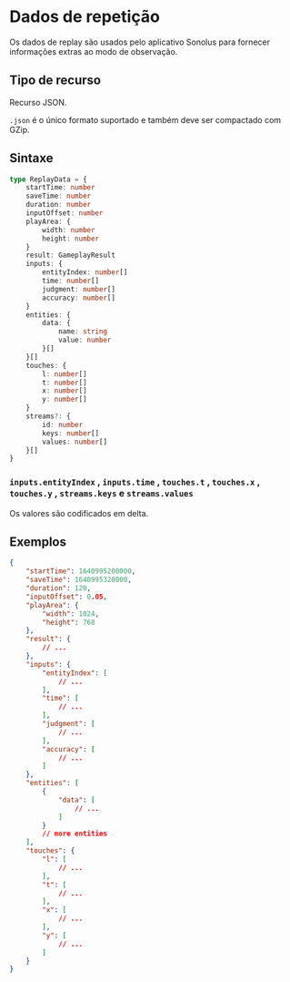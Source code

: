 # Dados de repetição

Os dados de replay são usados pelo aplicativo Sonolus para fornecer informações extras ao modo de observação.

## Tipo de recurso

Recurso JSON.

`.json` é o único formato suportado e também deve ser compactado com GZip.

## Sintaxe

```ts
type ReplayData = {
    startTime: number
    saveTime: number
    duration: number
    inputOffset: number
    playArea: {
        width: number
        height: number
    }
    result: GameplayResult
    inputs: {
        entityIndex: number[]
        time: number[]
        judgment: number[]
        accuracy: number[]
    }
    entities: {
        data: {
            name: string
            value: number
        }[]
    }[]
    touches: {
        l: number[]
        t: number[]
        x: number[]
        y: number[]
    }
    streams?: {
        id: number
        keys: number[]
        values: number[]
    }[]
}
```

### `inputs.entityIndex` , `inputs.time` , `touches.t` , `touches.x` , `touches.y` , `streams.keys` e `streams.values`

Os valores são codificados em delta.

## Exemplos

```json
{
    "startTime": 1640995200000,
    "saveTime": 1640995320000,
    "duration": 120,
    "inputOffset": 0.05,
    "playArea": {
        "width": 1024,
        "height": 768
    },
    "result": {
        // ...
    },
    "inputs": {
        "entityIndex": [
            // ...
        ],
        "time": [
            // ...
        ],
        "judgment": [
            // ...
        ],
        "accuracy": [
            // ...
        ]
    },
    "entities": [
        {
            "data": [
                // ...
            ]
        }
        // more entities
    ],
    "touches": {
        "l": [
            // ...
        ],
        "t": [
            // ...
        ],
        "x": [
            // ...
        ],
        "y": [
            // ...
        ]
    }
}
```
